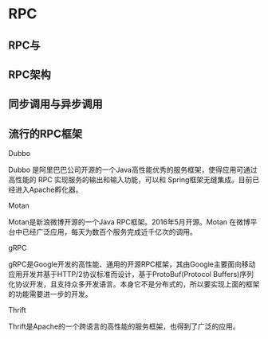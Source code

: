 

<!-- 
SpringCloud远程服务调用的方式Rpc和Http
https://mp.weixin.qq.com/s/ZKdxCBEYsx5lmebp8me2Ow
体系化认识RPC
https://mp.weixin.qq.com/s?__biz=MzA4MTk3MjI0Mw==&mid=2247487041&idx=1&sn=7742a9e8df2bb47472c064e5ec25866e&chksm=9f8d933da8fa1a2b10e41ab0d31c75baeedb7f7c76e3660388e80b2a92e44063c4740195915a&mpshare=1&scene=1&srcid=&sharer_sharetime=1572221865284&sharer_shareid=b256218ead787d58e0b58614a973d00d&key=dee829c9aae7a0c0f26a1e6ca75852420e491b0e4037182d8f43b979119437766463ad5116936c4113026a7e3d64d587231b537284aef4b381170f3cb6d95a93cc02bdff339ca2371f81c45b42a3fc7a&ascene=1&uin=MTE1MTYxNzY2MQ%3D%3D&devicetype=Windows+10&version=62070152&lang=zh_CN&pass_ticket=qog0AK97Tys6DnkOvI2yc17h%2FAdSYaR8ZyVIoCUAs7RkIqyc3NrdPFKrunhH3JpD
RPC定义和原理
http://www.360doc.cn/mip/805789876.html
RPC框架实现原理 
https://mp.weixin.qq.com/s/weJGI8awKcxHT9ppzKveBQ

 “RPC好，还是RESTful好？”，这个问题不简单！ 
https://mp.weixin.qq.com/s/gLxFvOo82xybsribOIXKYA

RPC
https://zhuanlan.zhihu.com/p/98423247


-->


<!-- 
既然有 HTTP ，为什么还要用 RPC ？

其实，这个问题本身就是有问题的！
HTTP 和 RPC 并不是两个并行的概念，虽然很多书或文章，都介绍 HTTP 和 RPC 是在“应用层”，但实际上可以把应用层细分成多层，RPC 的所处的位置是高于 HTTP 的；HTTP 是网络协议，而RPC 可以看做是一种编程模式或实现方案；
RPC 通常包含传输协议和序列化协议，单说传输协议，RPC 可以建立在 TCP 协议之上（比如 Dubbo），也可以建立在 HTTP 协议之上（比如 gRPC）；如果是基于数据形式分类，RPC 又可以分成基于二进制、XML 和 JSON 三种；
而现在非常流行的开源 RPC 框架，比如上文中提到的Dubbo 和 gRPC 分别出身于阿里和谷歌，它们更多地是封装了服务注册发现、负载均衡、链路跟踪等功能，也可以这么理解，RPC 框架是对服务更高级的封装。  

RPC VS Restful 风格的 API
RPC：面向过程，也就是要做一件什么事情，只发送 GET 和 POST 请求；GET 用来查询信息，其他情况下一律用 POST；请求参数是动词。
RESTful：面向资源，这里的资源可以是一段文字、一个文件、一张图片，总之是一个具体的存在，可以使用 GET、POST、DELETE、PUT 请求，对应了增删查改的操作；请求参数是名词。
比如按照id 查找用户：

    如果是 RPC 风格的 url 应该是这样的：GET /queryUser?userid=xxx；
    而 RESTful 风格通常是这样的：GET /user/{userid}
当然，对于遵守接口风格这一点，我个人是保留意见的，在实际的项目开发过程中，很多时候这些接口风格过于理想化；有些东西借鉴一下可以，更多的还需要结合项目实际使用。


-->

# RPC  

## RPC与
<!-- 
 
https://blog.csdn.net/u013952133/article/details/79256799
-->

## RPC架构  

<!-- 
 “RPC好，还是RESTful好？”，这个问题不简单！ 
https://mp.weixin.qq.com/s/gLxFvOo82xybsribOIXKYA
-->

## 同步调用与异步调用  


## 流行的RPC框架

Dubbo  

Dubbo 是阿里巴巴公司开源的一个Java高性能优秀的服务框架，使得应用可通过高性能的 RPC 实现服务的输出和输入功能，可以和 Spring框架无缝集成。目前已经进入Apache孵化器。  

Motan  

Motan是新浪微博开源的一个Java RPC框架。2016年5月开源。Motan 在微博平台中已经广泛应用，每天为数百个服务完成近千亿次的调用。  

gRPC  

gRPC是Google开发的高性能、通用的开源RPC框架，其由Google主要面向移动应用开发并基于HTTP/2协议标准而设计，基于ProtoBuf(Protocol Buffers)序列化协议开发，且支持众多开发语言。本身它不是分布式的，所以要实现上面的框架的功能需要进一步的开发。  

Thrift  

Thrift是Apache的一个跨语言的高性能的服务框架，也得到了广泛的应用。  


